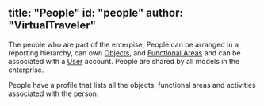 title: "People"
id: "people" 
author: "VirtualTraveler"
---
The people who are part of the enterpise, People can be arranged in a reporting hierarchy, can own [Objects](/key-concepts/facts-and-dimensions/people/), and [Functional Areas](/key-concepts/facts-and-dimensions/functional-areas/) and can be associated with a [User](/key-concepts/facts-and-dimensions/users/) account. People are shared by all models in the enterprise.      

People have a profile that lists all the objects, functional areas and activities associated with the person.  